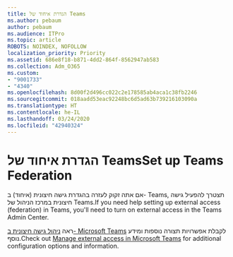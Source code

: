 ```yaml
---
title: הגדרת איחוד של Teams
ms.author: pebaum
author: pebaum
ms.audience: ITPro
ms.topic: article
ROBOTS: NOINDEX, NOFOLLOW
localization_priority: Priority
ms.assetid: 686e8f18-b871-4dd2-864f-8562947ab583
ms.collection: Adm_O365
ms.custom:
- "9001733"
- "4340"
ms.openlocfilehash: 8d00f2d496cc022c2e178585ab4aca1c38fb2246
ms.sourcegitcommit: 018aadd53eac92248bc6d5ad63b739216103090a
ms.translationtype: HT
ms.contentlocale: he-IL
ms.lasthandoff: 03/24/2020
ms.locfileid: "42940324"
---
```

# <a name="set-up-teams-federation"></a><span data-ttu-id="d5126-102">הגדרת איחוד של Teams</span><span class="sxs-lookup"><span data-stu-id="d5126-102">Set up Teams Federation</span></span>

<span data-ttu-id="d5126-103">אם אתה זקוק לעזרה בהגדרת גישה חיצונית (איחוד) ב- Teams, תצטרך להפעיל גישה חיצונית במרכז הניהול של Teams.</span><span class="sxs-lookup"><span data-stu-id="d5126-103">If you need help setting up external access (federation) in Teams, you'll need to turn on external access in the Teams Admin Center.</span></span>

<span data-ttu-id="d5126-104">ראה [ניהול גישה חיצונית ב- Microsoft Teams](https://docs.microsoft.com/microsoftteams/manage-external-access) לקבלת אפשרויות תצורה נוספות ומידע נוסף.</span><span class="sxs-lookup"><span data-stu-id="d5126-104">Check out [Manage external access in Microsoft Teams](https://docs.microsoft.com/microsoftteams/manage-external-access) for additional configuration options and information.</span></span>
